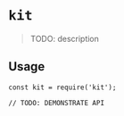 # `kit`

> TODO: description

## Usage

```
const kit = require('kit');

// TODO: DEMONSTRATE API
```
